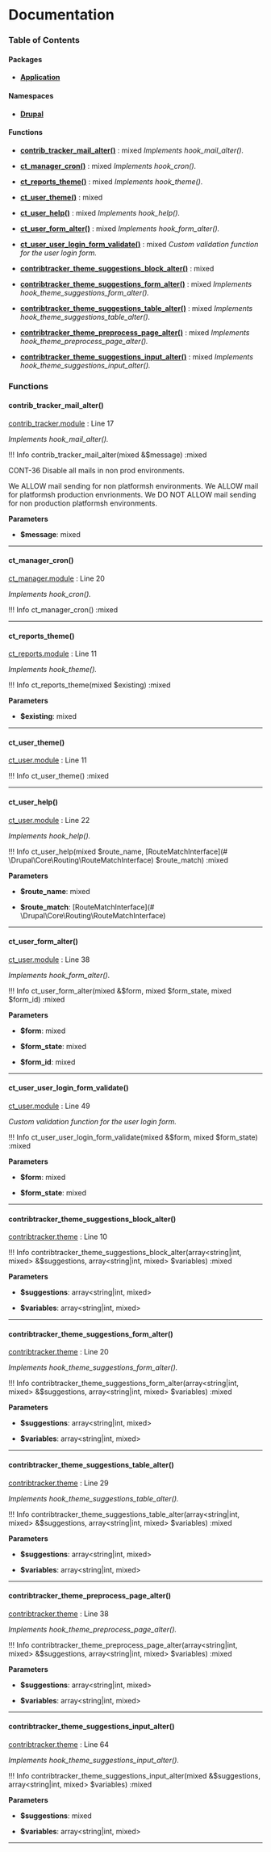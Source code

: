 # Documentation




### Table of Contents

#### Packages
- **[Application](./packages/Application.md)**

#### Namespaces
- **[Drupal](./namespaces/drupal.md)**









#### Functions
- **[contrib_tracker_mail_alter()](./namespaces/default.md#contrib_tracker_mail_alter)**
           : mixed
*Implements hook_mail_alter().*

- **[ct_manager_cron()](./namespaces/default.md#ct_manager_cron)**
           : mixed
*Implements hook_cron().*

- **[ct_reports_theme()](./namespaces/default.md#ct_reports_theme)**
           : mixed
*Implements hook_theme().*

- **[ct_user_theme()](./namespaces/default.md#ct_user_theme)**
           : mixed

- **[ct_user_help()](./namespaces/default.md#ct_user_help)**
           : mixed
*Implements hook_help().*

- **[ct_user_form_alter()](./namespaces/default.md#ct_user_form_alter)**
           : mixed
*Implements hook_form_alter().*

- **[ct_user_user_login_form_validate()](./namespaces/default.md#ct_user_user_login_form_validate)**
           : mixed
*Custom validation function for the user login form.*

- **[contribtracker_theme_suggestions_block_alter()](./namespaces/default.md#contribtracker_theme_suggestions_block_alter)**
           : mixed

- **[contribtracker_theme_suggestions_form_alter()](./namespaces/default.md#contribtracker_theme_suggestions_form_alter)**
           : mixed
*Implements hook_theme_suggestions_form_alter().*

- **[contribtracker_theme_suggestions_table_alter()](./namespaces/default.md#contribtracker_theme_suggestions_table_alter)**
           : mixed
*Implements hook_theme_suggestions_table_alter().*

- **[contribtracker_theme_preprocess_page_alter()](./namespaces/default.md#contribtracker_theme_preprocess_page_alter)**
           : mixed
*Implements hook_theme_preprocess_page_alter().*

- **[contribtracker_theme_suggestions_input_alter()](./namespaces/default.md#contribtracker_theme_suggestions_input_alter)**
           : mixed
*Implements hook_theme_suggestions_input_alter().*





### Functions

#### contrib_tracker_mail_alter()

[contrib_tracker.module](./files/web-modules-custom-contrib-tracker-contrib-tracker.md) : Line 17

*Implements hook_mail_alter().*


!!! Info
    contrib_tracker_mail_alter(mixed  &$message) :mixed

CONT-36 Disable all mails in non prod environments.

We ALLOW mail sending for non platformsh environments.
We ALLOW mail for platformsh production envrionments.
We DO NOT ALLOW mail sending for non production platformsh environments.

**Parameters**

- **$message**: mixed
    





---
#### ct_manager_cron()

[ct_manager.module](./files/web-modules-custom-ct-manager-ct-manager.md) : Line 20

*Implements hook_cron().*


!!! Info
    ct_manager_cron() :mixed







---
#### ct_reports_theme()

[ct_reports.module](./files/web-modules-custom-ct-reports-ct-reports.md) : Line 11

*Implements hook_theme().*


!!! Info
    ct_reports_theme(mixed $existing) :mixed


**Parameters**

- **$existing**: mixed
    





---
#### ct_user_theme()

[ct_user.module](./files/web-modules-custom-ct-user-ct-user.md) : Line 11



!!! Info
    ct_user_theme() :mixed







---
#### ct_user_help()

[ct_user.module](./files/web-modules-custom-ct-user-ct-user.md) : Line 22

*Implements hook_help().*


!!! Info
    ct_user_help(mixed $route_name, [RouteMatchInterface](# \Drupal\Core\Routing\RouteMatchInterface) $route_match) :mixed


**Parameters**

- **$route_name**: mixed
    
- **$route_match**: [RouteMatchInterface](# \Drupal\Core\Routing\RouteMatchInterface)
    





---
#### ct_user_form_alter()

[ct_user.module](./files/web-modules-custom-ct-user-ct-user.md) : Line 38

*Implements hook_form_alter().*


!!! Info
    ct_user_form_alter(mixed  &$form, mixed $form_state, mixed $form_id) :mixed


**Parameters**

- **$form**: mixed
    
- **$form_state**: mixed
    
- **$form_id**: mixed
    





---
#### ct_user_user_login_form_validate()

[ct_user.module](./files/web-modules-custom-ct-user-ct-user.md) : Line 49

*Custom validation function for the user login form.*


!!! Info
    ct_user_user_login_form_validate(mixed  &$form, mixed $form_state) :mixed


**Parameters**

- **$form**: mixed
    
- **$form_state**: mixed
    





---
#### contribtracker_theme_suggestions_block_alter()

[contribtracker.theme](./files/web-themes-custom-contribtracker-contribtracker.md) : Line 10



!!! Info
    contribtracker_theme_suggestions_block_alter(array&lt;string|int, mixed&gt;  &$suggestions, array&lt;string|int, mixed&gt; $variables) :mixed


**Parameters**

- **$suggestions**: array&lt;string|int, mixed&gt;
    
- **$variables**: array&lt;string|int, mixed&gt;
    





---
#### contribtracker_theme_suggestions_form_alter()

[contribtracker.theme](./files/web-themes-custom-contribtracker-contribtracker.md) : Line 20

*Implements hook_theme_suggestions_form_alter().*


!!! Info
    contribtracker_theme_suggestions_form_alter(array&lt;string|int, mixed&gt;  &$suggestions, array&lt;string|int, mixed&gt; $variables) :mixed


**Parameters**

- **$suggestions**: array&lt;string|int, mixed&gt;
    
- **$variables**: array&lt;string|int, mixed&gt;
    





---
#### contribtracker_theme_suggestions_table_alter()

[contribtracker.theme](./files/web-themes-custom-contribtracker-contribtracker.md) : Line 29

*Implements hook_theme_suggestions_table_alter().*


!!! Info
    contribtracker_theme_suggestions_table_alter(array&lt;string|int, mixed&gt;  &$suggestions, array&lt;string|int, mixed&gt; $variables) :mixed


**Parameters**

- **$suggestions**: array&lt;string|int, mixed&gt;
    
- **$variables**: array&lt;string|int, mixed&gt;
    





---
#### contribtracker_theme_preprocess_page_alter()

[contribtracker.theme](./files/web-themes-custom-contribtracker-contribtracker.md) : Line 38

*Implements hook_theme_preprocess_page_alter().*


!!! Info
    contribtracker_theme_preprocess_page_alter(array&lt;string|int, mixed&gt;  &$suggestions, array&lt;string|int, mixed&gt; $variables) :mixed


**Parameters**

- **$suggestions**: array&lt;string|int, mixed&gt;
    
- **$variables**: array&lt;string|int, mixed&gt;
    





---
#### contribtracker_theme_suggestions_input_alter()

[contribtracker.theme](./files/web-themes-custom-contribtracker-contribtracker.md) : Line 64

*Implements hook_theme_suggestions_input_alter().*


!!! Info
    contribtracker_theme_suggestions_input_alter(mixed  &$suggestions, array&lt;string|int, mixed&gt; $variables) :mixed


**Parameters**

- **$suggestions**: mixed
    
- **$variables**: array&lt;string|int, mixed&gt;
    





---

